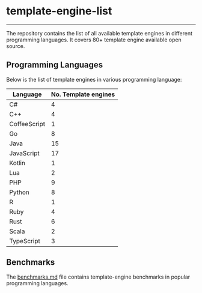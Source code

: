 # template-engine-list

---
The repository contains the list of all available template engines in different programming languages. It covers 80+ template engine available open source.

## Programming Languages
Below is the list of template engines in various programming language:

| Language     | No. Template engines |
|--------------|----------------------|
| C#           | 4                    |
| C++          | 4                    |
| CoffeeScript | 1                    |
| Go           | 8                    |
| Java         | 15                   |
| JavaScript   | 17                   |
| Kotlin       | 1                    |
| Lua          | 2                    |
| PHP          | 9                    |
| Python       | 8                    |
| R            | 1                    |
| Ruby         | 4                    |
| Rust         | 6                    |
| Scala        | 2                    |
| TypeScript   | 3                    |

## Benchmarks

The [benchmarks.md](benchmarks.md) file contains template-engine benchmarks in popular programming languages.